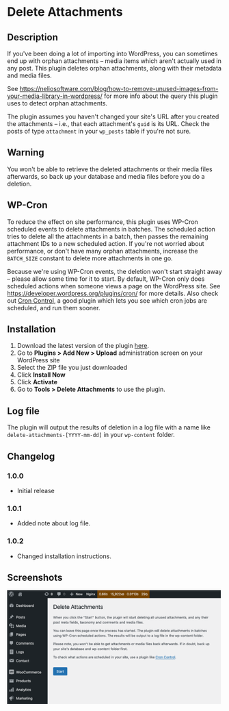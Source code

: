 # Delete Attachments

## Description

If you've been doing a lot of importing into WordPress, you can sometimes end up with orphan attachments – media items which aren't actually used in any post. This plugin deletes orphan attachments, along with their metadata and media files.

See https://neliosoftware.com/blog/how-to-remove-unused-images-from-your-media-library-in-wordpress/
for more info about the query this plugin uses to detect orphan attachments.

The plugin assumes you haven't changed your site's URL after you created the attachments – i.e., that
each attachment's `guid` is its URL. Check the posts of type `attachment` in your `wp_posts` table if you're not sure.

## Warning

You won't be able to retrieve the deleted attachments or their media files afterwards, so back up your database and media files before you do a deletion. 

## WP-Cron

To reduce the effect on site performance, this plugin uses WP-Cron scheduled events to delete
attachments in batches. The scheduled action tries to delete all the attachments in a batch, then passes the remaining attachment IDs to a new scheduled action. If you're not worried about performance, or don't have many orphan attachments, increase the `BATCH_SIZE` constant to delete more attachments in one go.

Because we're using WP-Cron events, the deletion won't start straight away – please allow some time for it to start. By default, WP-Cron only does scheduled actions when someone views a page on the WordPress site. See https://developer.wordpress.org/plugins/cron/ for more details. Also check out [Cron Control](https://github.com/Automattic/Cron-Control), a good plugin which lets you see which cron jobs are scheduled, and run them sooner.

## Installation

1. Download the latest version of the plugin [here](https://github.com/andfinally/delete-attachments/archive/main.zip).
2. Go to **Plugins > Add New > Upload** administration screen on your WordPress site
3. Select the ZIP file you just downloaded
4. Click **Install Now**
5. Click **Activate**
6. Go to **Tools > Delete Attachments** to use the plugin.

## Log file

The plugin will output the results of deletion in a log file with a name like `delete-attachments-[YYYY-mm-dd]` in your `wp-content` folder.

## Changelog

### 1.0.0

- Initial release

### 1.0.1

- Added note about log file.

### 1.0.2

- Changed installation instructions.

## Screenshots

<img width="500" src="https://github.com/andfinally/delete-attachments/blob/66eaa17bcbb7dd8680f56c21a7d084f0435357df/delete-attachments-screenshot.png">
